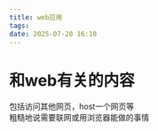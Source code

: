 ```yaml
---
title: web应用
tags:
date: 2025-07-20 16:10
---
```


# 和web有关的内容

包括访问其他网页，host一个网页等  
粗糙地说需要联网或用浏览器能做的事情
